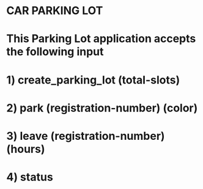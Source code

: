 # CAR PARKING LOT

# This Parking Lot application accepts the following input
# 1) create_parking_lot (total-slots)
# 2) park (registration-number) (color)
# 3) leave (registration-number) (hours)
# 4) status